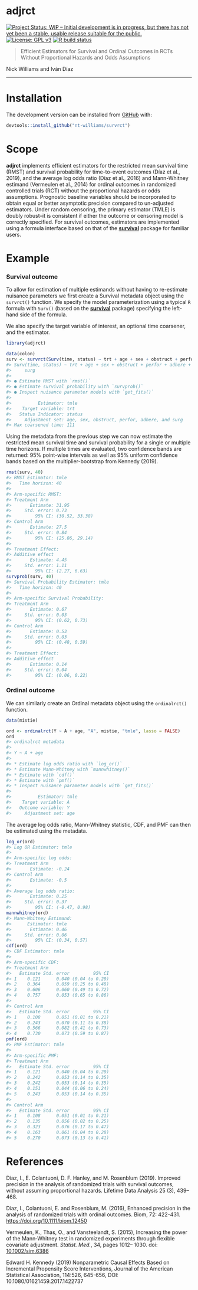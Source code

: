 
<!-- README.md is generated from README.Rmd. Please edit that file -->

# adjrct

<!-- badges: start -->

[![Project Status: WIP – Initial development is in progress, but there
has not yet been a stable, usable release suitable for the
public.](https://www.repostatus.org/badges/latest/wip.svg)](https://www.repostatus.org/#wip)
[![License: GPL
v3](https://img.shields.io/badge/License-GPLv3-blue.svg)](https://www.gnu.org/licenses/gpl-3.0)
[![R build
status](https://github.com/nt-williams/rctSurv/workflows/R-CMD-check/badge.svg)](https://github.com/nt-williams/rctSurv/actions)

<!-- badges: end -->

> Efficient Estimators for Survival and Ordinal Outcomes in RCTs Without
> Proportional Hazards and Odds Assumptions

Nick Williams and Iván Díaz

------------------------------------------------------------------------

# Installation

The development version can be installed from
[GitHub](https://github.com) with:

``` r
devtools::install_github("nt-williams/survrct")
```

# Scope

**adjrct** implements efficient estimators for the restricted mean
survival time (RMST) and survival probability for time-to-event outcomes
(Díaz et al., 2019), and the average log odds ratio (Díaz et al., 2016)
and Mann-Whitney estimand (Vermeulen et al., 2014) for ordinal outcomes
in randomized controlled trials (RCT) without the proportional hazards
or odds assumptions. Prognostic baseline variables should be
incorporated to obtain equal or better asymptotic precision compared to
un-adjusted estimators. Under random censoring, the primary estimator
(TMLE) is doubly robust–it is consistent if either the outcome or
censoring model is correctly specified. For survival outcomes,
estimators are implemented using a formula interface based on that of
the [**survival**](https://CRAN.R-project.org/package=survival) package
for familiar users.

# Example

### Survival outcome

To allow for estimation of multiple estimands without having to
re-estimate nuisance parameters we first create a Survival metadata
object using the `survrct()` function. We specify the model
parameterization using a typical `R` formula with `Surv()` (based on the
[**survival**](https://CRAN.R-project.org/package=survival) package)
specifying the left-hand side of the formula.

We also specify the target variable of interest, an optional time
coarsener, and the estimator.

``` r
library(adjrct)

data(colon)
surv <- survrct(Surv(time, status) ~ trt + age + sex + obstruct + perfor + adhere + surg, target = "trt", data = colon, coarsen = 30, estimator = "tmle")
#> Surv(time, status) ~ trt + age + sex + obstruct + perfor + adhere + 
#>     surg
#> 
#> ● Estimate RMST with `rmst()`
#> ● Estimate survival probability with `survprob()`
#> ● Inspect nuisance parameter models with `get_fits()`
#> 
#>          Estimator: tmle
#>    Target variable: trt
#>   Status Indicator: status
#>     Adjustment set: age, sex, obstruct, perfor, adhere, and surg
#> Max coarsened time: 111
```

Using the metadata from the previous step we can now estimate the
restricted mean survival time and survival probability for a single or
multiple time horizons. If multiple times are evaluated, two confidence
bands are returned: 95% point-wise intervals as well as 95% uniform
confidence bands based on the multiplier-bootstrap from Kennedy (2019).

``` r
rmst(surv, 40)
#> RMST Estimator: tmle
#>   Time horizon: 40
#> 
#> Arm-specific RMST:
#> Treatment Arm
#>       Estimate: 31.95
#>     Std. error: 0.73
#>         95% CI: (30.52, 33.38)
#> Control Arm
#>       Estimate: 27.5
#>     Std. error: 0.84
#>         95% CI: (25.86, 29.14)
#> 
#> Treatment Effect:
#> Additive effect
#>       Estimate: 4.45
#>     Std. error: 1.11
#>         95% CI: (2.27, 6.63)
survprob(surv, 40)
#> Survival Probability Estimator: tmle
#>   Time horizon: 40
#> 
#> Arm-specific Survival Probability:
#> Treatment Arm
#>       Estimate: 0.67
#>     Std. error: 0.03
#>         95% CI: (0.62, 0.73)
#> Control Arm
#>       Estimate: 0.53
#>     Std. error: 0.03
#>         95% CI: (0.48, 0.59)
#> 
#> Treatment Effect:
#> Additive effect
#>       Estimate: 0.14
#>     Std. error: 0.04
#>         95% CI: (0.06, 0.22)
```

### Ordinal outcome

We can similarly create an Ordinal metadata object using the
`ordinalrct()` function.

``` r
data(mistie)

ord <- ordinalrct(Y ~ A + age, "A", mistie, "tmle", lasso = FALSE)
ord
#> ordinalrct metadata
#> 
#> Y ~ A + age
#> 
#> * Estimate log odds ratio with `log_or()`
#> * Estimate Mann-Whitney with `mannwhitney()`
#> * Estimate with `cdf()`
#> * Estimate with `pmf()`
#> * Inspect nuisance parameter models with `get_fits()`
#> 
#>          Estimator: tmle
#>    Target variable: A
#>   Outcome variable: Y
#>     Adjustment set: age
```

The average log odds ratio, Mann-Whitney statistic, CDF, and PMF can
then be estimated using the metadata.

``` r
log_or(ord)
#> Log OR Estimator: tmle
#> 
#> Arm-specific log odds:
#> Treatment Arm
#>       Estimate: -0.24
#> Control Arm
#>       Estimate: -0.5
#> 
#> Average log odds ratio:
#>       Estimate: 0.25
#>     Std. error: 0.37
#>         95% CI: (-0.47, 0.98)
mannwhitney(ord)
#> Mann-Whitney Estimand:
#>      Estimator: tmle
#>       Estimate: 0.46
#>     Std. error: 0.06
#>         95% CI: (0.34, 0.57)
cdf(ord)
#> CDF Estimator: tmle
#> 
#> Arm-specific CDF:
#> Treatment Arm
#>   Estimate Std. error         95% CI
#> 1    0.121      0.040 (0.04 to 0.20)
#> 2    0.364      0.059 (0.25 to 0.48)
#> 3    0.606      0.060 (0.49 to 0.72)
#> 4    0.757      0.053 (0.65 to 0.86)
#> 
#> Control Arm
#>   Estimate Std. error         95% CI
#> 1    0.108      0.051 (0.01 to 0.21)
#> 2    0.243      0.070 (0.11 to 0.38)
#> 3    0.566      0.082 (0.41 to 0.73)
#> 4    0.730      0.073 (0.59 to 0.87)
pmf(ord)
#> PMF Estimator: tmle
#> 
#> Arm-specific PMF:
#> Treatment Arm
#>   Estimate Std. error         95% CI
#> 1    0.121      0.040 (0.04 to 0.20)
#> 2    0.242      0.053 (0.14 to 0.35)
#> 3    0.242      0.053 (0.14 to 0.35)
#> 4    0.151      0.044 (0.06 to 0.24)
#> 5    0.243      0.053 (0.14 to 0.35)
#> 
#> Control Arm
#>   Estimate Std. error         95% CI
#> 1    0.108      0.051 (0.01 to 0.21)
#> 2    0.135      0.056 (0.02 to 0.25)
#> 3    0.323      0.076 (0.17 to 0.47)
#> 4    0.163      0.061 (0.04 to 0.28)
#> 5    0.270      0.073 (0.13 to 0.41)
```

# References

Díaz, I., E. Colantuoni, D. F. Hanley, and M. Rosenblum (2019). Improved
precision in the analysis of randomized trials with survival outcomes,
without assuming proportional hazards. Lifetime Data Analysis 25 (3),
439–468.

Díaz, I., Colantuoni, E. and Rosenblum, M. (2016), Enhanced precision in
the analysis of randomized trials with ordinal outcomes. Biom, 72:
422-431. <https://doi.org/10.1111/biom.12450>

Vermeulen, K., Thas, O., and Vansteelandt, S. (2015), Increasing the
power of the Mann‐Whitney test in randomized experiments through
flexible covariate adjustment. *Statist. Med.*, 34, pages 1012– 1030.
doi:
[10.1002/sim.6386](https://doi.org/10.1002/sim.6386 "Link to external resource: 10.1002/sim.6386")

Edward H. Kennedy (2019) Nonparametric Causal Effects Based on
Incremental Propensity Score Interventions, Journal of the American
Statistical Association, 114:526, 645-656, DOI:
10.1080/01621459.2017.1422737
